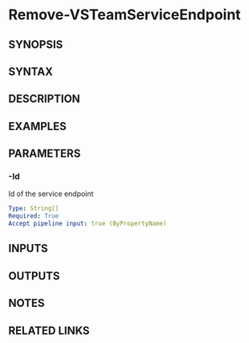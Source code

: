 <!-- #include "./common/header.md" -->

# Remove-VSTeamServiceEndpoint

## SYNOPSIS

<!-- #include "./synopsis/Remove-VSTeamServiceEndpoint.md" -->

## SYNTAX

## DESCRIPTION

<!-- #include "./synopsis/Remove-VSTeamServiceEndpoint.md" -->

## EXAMPLES

## PARAMETERS

### -Id

Id of the service endpoint

```yaml
Type: String[]
Required: True
Accept pipeline input: true (ByPropertyName)
```

<!-- #include "./params/projectName.md" -->

<!-- #include "./params/forcegroup.md" -->

## INPUTS

## OUTPUTS

## NOTES

<!-- #include "./common/prerequisites.md" -->

## RELATED LINKS

<!-- #include "./common/related.md" -->
